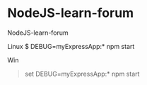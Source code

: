 # NodeJS-learn-forum
NodeJS-learn-forum


Linux
$ DEBUG=myExpressApp:* npm start

Win
> set DEBUG=myExpressApp:* npm start